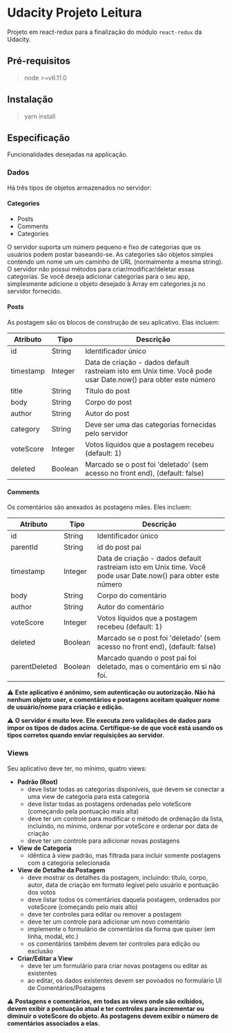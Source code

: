 # Udacity Projeto Leitura

Projeto em react-redux para a finalização do módulo `react-redux` da Udacity.

## Pré-requisitos

> node >=v6.11.0

## Instalação

> yarn install

## Especificação
Funcionalidades desejadas na applicação.

### Dados
Há três tipos de objetos armazenados no servidor:

#### Categories
 - Posts
 - Comments
 - Categories

O servidor suporta um número pequeno e fixo de categorias que os usuários podem postar baseando-se. As categories são objetos simples contendo um nome um um caminho de URL (normalmente a mesma string). O servidor não possui métodos para criar/modificar/deletar essas categorias. Se você deseja adicionar categorias para o seu app, simplesmente adicione o objeto desejado à Array em categories.js no servidor fornecido.

#### Posts
As postagem são os blocos de construção de seu aplicativo. Elas incluem:

|Atributo	|Tipo	|Descrição|
|---------|-----|---------|
|id	|String	|Identificador único|
|timestamp	|Integer	|Data de criação - dados default rastreiam isto em Unix time. Você pode usar Date.now() para obter este número|
|title	|String	|Título do post|
|body	|String	|Corpo do post|
|author	|String	|Autor do post|
|category	|String	|Deve ser uma das categorias fornecidas pelo servidor|
|voteScore	|Integer	|Votos líquidos que a postagem recebeu (default: 1)|
|deleted	|Boolean	|Marcado se o post foi 'deletado' (sem acesso no front end), (default: false)|

#### Comments
Os comentários são anexados às postagens mães. Eles incluem:

|Atributo	|Tipo	|Descrição|
|---------|-----|---------|
|id	|String	|Identificador único|
|parentId	|String	|id do post pai|
|timestamp	|Integer	|Data de criação - dados default rastreiam isto em Unix time. Você pode usar Date.now() para obter este número|
body	|String	|Corpo do comentário|
author	|String	|Autor do comentário|
voteScore	|Integer	|Votos líquidos que a postagem recebeu (default: 1)|
deleted	|Boolean	|Marcado se o post foi 'deletado' (sem acesso no front end), (default: false)|
parentDeleted	|Boolean	|Marcado quando o post pai foi deletado, mas o comentário em si não foi.|

:warning: **Este aplicativo é anônimo, sem autenticação ou autorização. Não há nenhum objeto user, e comentários e postagens aceitam qualquer nome de usuário/nome para criação e edição.**

:warning: **O servidor é muito leve. Ele executa zero validações de dados para impor os tipos de dados acima. Certifique-se de que você está usando os tipos corretos quando enviar requisições ao servidor.**

### Views
Seu aplicativo deve ter, no mínimo, quatro views:

- **Padrão (Root)**
  - deve listar todas as categorias disponíveis, que devem se conectar a uma view de categoria para esta categoria
  - deve listar todas as postagens ordenadas pelo voteScore (começando pela pontuação mais alta)
  - deve ter um controle para modificar o método de ordenação da lista, incluindo, no mínimo, ordenar por voteScore e ordenar por data de criação
  - deve ter um controle para adicionar novas postagens
- **View de Categoria**
  - idêntica à view padrão, mas filtrada para incluir somente postagens com a categoria selecionada
- **View de Detalhe da Postagem**
  - deve mostrar os detalhes da postagem, incluindo: título, corpo, autor, data de criação em formato legível pelo usuário e pontuação dos votos
  - deve listar todos os comentários daquela postagem, ordenados por voteScore (começando pelo mais alto)
  - deve ter controles para editar ou remover a postagem
  - deve ter um controle para adicionar um novo comentário
  - implemente o formulário de comentários da forma que quiser (em linha, modal, etc.)
  - os comentários também devem ter controles para edição ou exclusão
- **Criar/Editar a View**
  - deve ter um formulário para criar novas postagens ou editar as existentes
  - ao editar, os dados existentes devem ser povoados no formulário
UI de Comentários/Postagens

:warning: **Postagens e comentários, em todas as views onde são exibidos, devem exibir a pontuação atual e ter controles para incrementar ou diminuir o voteScore do objeto. As postagens devem exibir o número de comentários associados a elas.**
